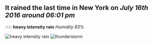 ## It rained the last time in New York on *July 16th 2016 around 06:01 pm*
💧💧💧💧  **heavy intensity rain** *Humidity 83%*

![heavy intensity rain](http://openweathermap.org/img/w/10d.png) ![thunderstorm](http://openweathermap.org/img/w/11d.png)
